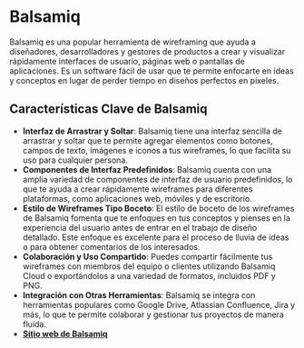 # Balsamiq

Balsamiq es una popular herramienta de wireframing que ayuda a diseñadores, desarrolladores y gestores de productos a crear y visualizar rápidamente interfaces de usuario, páginas web o pantallas de aplicaciones. Es un software fácil de usar que te permite enfocarte en ideas y conceptos en lugar de perder tiempo en diseños perfectos en píxeles.

## Características Clave de Balsamiq

- **Interfaz de Arrastrar y Soltar**: Balsamiq tiene una interfaz sencilla de arrastrar y soltar que te permite agregar elementos como botones, campos de texto, imágenes e iconos a tus wireframes, lo que facilita su uso para cualquier persona.
- **Componentes de Interfaz Predefinidos**: Balsamiq cuenta con una amplia variedad de componentes de interfaz de usuario predefinidos, lo que te ayuda a crear rápidamente wireframes para diferentes plataformas, como aplicaciones web, móviles y de escritorio.
- **Estilo de Wireframes Tipo Boceto**: El estilo de boceto de los wireframes de Balsamiq fomenta que te enfoques en tus conceptos y pienses en la experiencia del usuario antes de entrar en el trabajo de diseño detallado. Este enfoque es excelente para el proceso de lluvia de ideas o para obtener comentarios de los interesados.
- **Colaboración y Uso Compartido**: Puedes compartir fácilmente tus wireframes con miembros del equipo o clientes utilizando Balsamiq Cloud o exportándolos a una variedad de formatos, incluidos PDF y PNG.
- **Integración con Otras Herramientas**: Balsamiq se integra con herramientas populares como Google Drive, Atlassian Confluence, Jira y más, lo que te permite colaborar y gestionar tus proyectos de manera fluida.
- **[Sitio web de Balsamiq](https://balsamiq.com/)**
